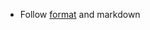 - Follow [format](https://raw.githubusercontent.com/facebook/create-react-app/master/CHANGELOG.md) and markdown